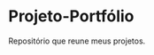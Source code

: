 

# Projeto-Portfólio

<p>Repositório que reune meus projetos. </p>
<!-- <p>Acesse todos os meus projetos através do meu portfólio online</p>

.

<p>Veja meus principais <a href="https://ezequiellsantos.github.io/Projetos/projeto-portfolio/">projetos</a></p>

 


